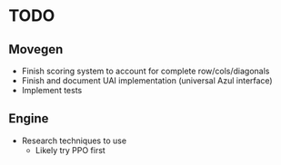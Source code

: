 # TODO

## Movegen
- Finish scoring system to account for complete row/cols/diagonals
- Finish and document UAI implementation (universal Azul interface)
- Implement tests

## Engine
- Research techniques to use
    - Likely try PPO first